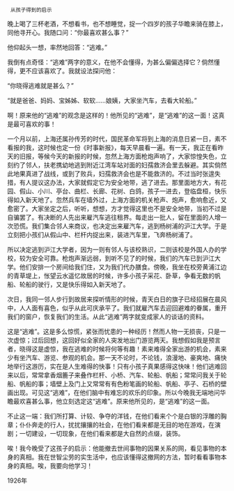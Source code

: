      从孩子得到的启示 

   晚上喝了三杯老酒，不想看书，也不想睡觉，捉一个四岁的孩子华瞻来骑在膝上，同他寻开心。我随口问：“你最喜欢甚么事？” 

   他仰起头一想，率然地回答：“逃难。” 

   我倒有点奇怪：“逃难”两字的意义，在他不会懂得，为甚么偏偏选择它？倘然懂得，更不应该喜欢了。我就设法探问他： 

   “你晓得逃难就是甚么？” 

   “就是爸爸、妈妈、宝姊姊、软软……娘姨，大家坐汽车，去看大轮船。” 

   啊！原来他的“逃难”的观念是这样的！他所见的“逃难”，是“逃难”的这一面！这真是最可喜欢的事！ 

   一个月以前，上海还属孙传芳的时代，国民革命军将到上海的消息日紧一日，素不看报的我，这时候也定一份《时事新报》，每天早晨看一遍。有一天，我正在看昨天的旧报，等候今天的新报的时候，忽然上海方面枪炮声响了，大家惊惶失色，立刻约了邻人，扶老携幼地逃到附近江湾车站对面的妇孺救济会里去躲避。其实倘然此地果真进了战线，或到了败兵，妇孺救济会也是不能救济的。不过当时张遑失措，有人提议这办法，大家就假定它为安全地带，逃了进去。那里面地方大，有花园、假山、小川、亭台、曲栏、长廊、花树、白鸽，孩子一进去，登临盘桓，快乐得如入新天地了。忽然兵车在墙外过，上海方面的机关枪声、炮声，愈响愈近，又愈密了。大家坐定之后，听听，想想，方才觉得这里也不是安全地带，当初不过是自骗罢了。有决断的人先出来雇汽车逃往租界。每走出一批人，留在里面的人增一次恐慌。我们集合邻人来商议，也决定出来雇汽车，逃到杨树浦的沪江大学。于是立刻把小孩们从假山中、栏杆内捉出来，装进汽车里，飞奔杨树浦了。 

   所以决定逃到沪江大学者，因为一则有邻人与该校熟识，二则该校是外国人办的学校，较为安全可靠。枪炮声渐远弱，到听不见了的时候，我们的汽车已到沪江大学。他们安排一个房间给我们住，又为我们代办膳食。傍晚，我坐在校旁黄浦江边的青草堤上，怅望云水遥忆故居的时候，许多小孩子采花、卧草，争看无数的帆船、轮船的驶行，又是快乐得如入新天地了。 

   次日，我同一邻人步行到故居来探听情形的时候，青天白日的旗子已经招展在晨风中，人人面有喜色，似乎从此可庆承平了。我们就雇汽车去迎回避难的眷属，重开我们的窗户，恢复我们的生活。从此“逃难”两字就变成家人的谈话的资料。 

   这是“逃难”。这是多么惊慌，紧张而忧患的一种经历！然而人物一无损丧，只是一次虚惊；过后回想，这回好似全家的人突发地出门游览两天。我想假如我是预言者，晓得这是虚惊，我在逃难的时候将何等有趣！素来难得全家出游的机会，素来少有坐汽车、游览、参观的机会。那一天不论时，不论钱，浪漫地、豪爽地、痛快地举行这游历，实在是人生难得的快事！只有小孩子真果感得这快味！他们逃难回来以后，常常拿香烟簏子来叠作栏杆、小桥、汽车、轮船、帆船；常常问我关于轮船、帆船的事；墙壁上及门上又常常有有色粉笔画的轮船、帆船、亭子、石桥的壁画出现。可见这“逃难”，在他们脑中有难忘的欢乐的印象。所以今晚我无端地问华瞻最欢喜甚么事，他立刻选定这“逃难”。原来他所见的，是“逃难”的这一面。 

   不止这一端：我们所打算、计较、争夺的洋钱，在他们看来个个是白银的浮雕的胸章；仆仆奔走的行人，扰扰攘攘的社会，在他们看来都是无目的地在游戏，在演剧；一切建设，一切现象，在他们看来都是大自然的点缀，装饰。 

   唉！我今晚受了这孩子的启示：他能撤去世间事物的因果关系的网，看见事物的本身的真相。我在世智尘劳的实生活中，也应该懂得这撤网的方法，暂时看看事物本身的真相。唉，我要向他学习！ 

   1926年 

